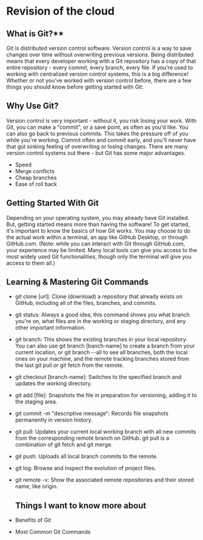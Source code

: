 # **Revision of the cloud**
        
## What is Git?**
Git is distributed version control software. Version control is a way to save changes over time without overwriting previous versions. Being distributed means that every developer working with a Git repository has a copy of that entire repository - every commit, every branch, every file. If you're used to working with centralized version control systems, this is a big difference!
Whether or not you've worked with version control before, there are a few things you should know before getting started with Git:
 
## **Why Use Git?**
Version control is very important - without it, you risk losing your work. With Git, you can make a "commit", or a save point, as often as you'd like. You can also go back to previous commits. This takes the pressure off of you while you're working. Commit often and commit early, and you'll never have that gut sinking feeling of overwriting or losing changes.
There are many version control systems out there - but Git has some major advantages.
- Speed
- Merge conflicts
- Cheap branches
- Ease of roll back
  
## **Getting Started With Git** 
 Depending on your operating system, you may already have Git installed. But, getting started means more than having the software! To get started, it's important to know the basics of how Git works. You may choose to do the actual work within a terminal, an app like GitHub Desktop, or through GitHub.com. (Note: while you can interact with Git through GitHub.com, your experience may be limited. Many local tools can give you access to the most widely used Git functionalities, though only the terminal will give you access to them all.)
 

 ## **Learning & Mastering Git Commands**
- git clone [url]: Clone (download) a repository that already exists on GitHub, including all of the files, branches, and commits.
- git status: Always a good idea, this command shows you what branch you're on, what files are in the working or staging directory, and any other important information.
- git branch: This shows the existing branches in your local repository. You can also use git branch [banch-name] to create a branch from your current location, or git branch --all to see all branches, both the local ones on your machine, and the remote tracking branches stored from the last git pull or git fetch from the remote.
- git checkout [branch-name]: Switches to the specified branch and updates the working directory.
- git add [file]: Snapshots the file in preparation for versioning, adding it to the staging area.
- git commit -m "descriptive message": Records file snapshots permanently in version history.
- git pull: Updates your current local working branch with all new commits from the corresponding remote branch on GitHub. git pull is a combination of git fetch and git merge.
- git push: Uploads all local branch commits to the remote.
- git log: Browse and inspect the evolution of project files.
- git remote -v: Show the associated remote repositories and their stored name, like origin.
  
  ## **Things I want to know more about**
- Benefits of Git
- Most Common Git Commands

  
  
  

